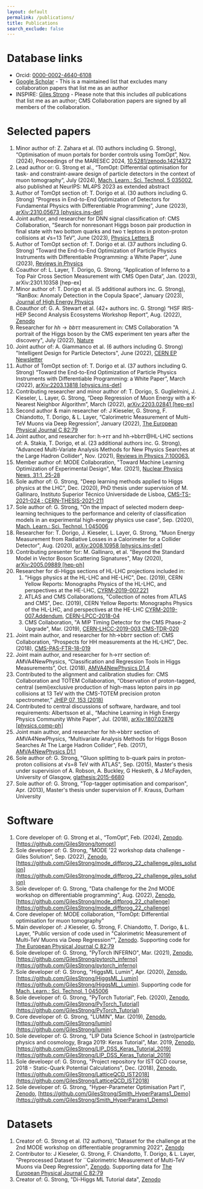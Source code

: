 ```yaml
---
layout: default
permalink: /publications/
title: Publications
search_exclude: false
---
```


# Database links

- Orcid: [0000-0002-4640-6108](https://orcid.org/0000-0002-4640-6108)
- [Google Scholar](https://scholar.google.com/citations?user=_5-a4p4AAAAJ&hl=en) - This is a maintained list that excludes many collaboration papers that list me as an author
- INSPIRE: [Giles Strong](https://inspirehep.net/authors/1439225) - Please note that this includes *all* publications that list me as an author; CMS Collaboration papers are signed by all members of the collaboration.

# Selected papers

1. Minor author of: Z. Zahara et al. (10 authors including G. Strong), “Optimisation of muon portals for border controls using TomOpt”, Nov. (2024), Proceedings of the MARESEC 2024, [10.5281/zenodo.14214372](https://zenodo.org/records/14214373)
1. Lead author or: G. Strong et al., “TomOpt: Differential optimisation for task- and constraint-aware design of particle detectors in the context of muon tomography”, July (2024), [Mach. Learn.: Sci. Technol. 5 035002](https://iopscience.iop.org/article/10.1088/2632-2153/ad52e7), also published at NeurIPS: ML4PS 2023 as extended abstract
1. Author of TomOpt section of: T. Dorigo et al. (30 authors including G. Strong) “Progress in End-to-End Optimization of Detectors for Fundamental Physics with Differentiable Programming”, June (2023), [arXiv:2310.05673 [physics.ins-det]](https://arxiv.org/abs/2310.05673)
1. Joint author, and researcher for DNN signal classification of: CMS Collaboration, “Search for nonresonant Higgs boson pair production in final state with two bottom quarks and two τ leptons in proton-proton collisions at √s=13 TeV”, June (2023), [Physics Letters B](https://www.sciencedirect.com/science/article/pii/S0370269322006657)
1. Author of TomOpt section of: T. Dorigo et al. (37 authors including G. Strong) “Toward the End-to-End Optimization of Particle Physics Instruments with Differentiable Programming: a White Paper”, June (2023), [Reviews in Physics](https://www.sciencedirect.com/science/article/pii/S2405428323000047)
1. Coauthor of: L. Layer, T. Dorigo, G. Strong, “Application of Inferno to a Top Pair Cross Section Measurement with CMS Open Data”, Jan. (2023), arXiv:2301.10358 [hep-ex] 
1. Minor author of: T. Dorigo et al. (5 additional authors inc. G. Strong), “RanBox: Anomaly Detection in the Copula Space”, January (2023), [Journal of High Energy Physics](https://link.springer.com/article/10.1007/JHEP01(2023)008)
1. Coauthor of: G. A. Stewart et al. (42+ authors inc. G. Strong) “HSF IRIS-HEP Second Analysis Ecosystems Workshop Report”, Aug. (2022), [Zenodo](https://doi.org/10.5281/zenodo.7003962)
1. Researcher for $hh\rightarrow bb\tau\tau$ measurement in: CMS Collaboration "A portrait of the Higgs boson by the CMS experiment ten years after the discovery", July (2022), [Nature](https://www.nature.com/articles/s41586-022-04892-x)
1. Joint author of: A. Giammanco et al. (6 authors including G. Strong) "Intelligent Design for Particle Detectors", June (2022), [CERN EP Newsletter](https://ep-news.web.cern.ch/content/intelligent-design-particle-detectors)
1. Author of TomOpt section of: T. Dorigo et al. (37 authors including G. Strong) “Toward the End-to-End Optimization of Particle Physics Instruments with Differentiable Programming: a White Paper”, March (2022), [arXiv:2203.13818 [physics.ins-det]](https://arxiv.org/abs/2203.13818)
1. Contributing researcher and minor author of: T. Dorigo, S. Guglielmini, J. Kieseler, L. Layer, G. Strong, “Deep Regression of Muon Energy with a K-Nearest Neighbor Algorithm”, March (2022), [arXiv:2203.02841 [hep-ex]](https://arxiv.org/abs/2203.02841)
1. Second author & main researcher of: J Kieseler, G. Strong, F. Chiandotto, T. Dorigo, & L. Layer, “Calorimetric Measurement of Multi-TeV Muons via Deep Regression”, January (2022), [The European Physical Journal C 82:79](https://link.springer.com/article/10.1140/epjc/s10052-022-09993-5)
1. Joint author, and researcher for: h→𝜏𝜏 and hh→bb𝜏𝜏@HL-LHC sections of: A. Stakia, T. Dorigo, et al. (23 additional authors inc. G. Strong), "Advanced Multi-Variate Analysis Methods for New Physics Searches at the Large Hadron Collider", Nov. (2021), [Reviews in Physics 7:100063.](https://www.sciencedirect.com/science/article/pii/S2405428321000095)
1. Member author of: MODE Collaboration, "Toward Machine Learning Optimization of Experimental Design", Mar. (2021), [Nuclear Physics News, 31:1, 25-28](https://www.tandfonline.com/doi/full/10.1080/10619127.2021.1881364)
1. Sole author of: G. Strong, "Deep learning methods applied to Higgs physics at the LHC", Dec. (2020), PhD thesis under supervision of M. Gallinaro, Instituto Superior Técnico Universidade de Lisboa, [CMS-TS-2021-024 ; CERN-THESIS-2021-211](https://cds.cern.ch/record/2791460)
1. Sole author of: G. Strong, "On the impact of selected modern deep-learning techniques to the performance and celerity of classification models in an experimental high-energy physics use case", Sep. (2020), [Mach. Learn.: Sci. Technol. 1 045006](https://doi.org/10.1088/2632-2153/ab983a)
1. Researcher for: T. Dorigo, J. Kieseler, L. Layer, G. Strong, "Muon Energy Measurement from Radiative Losses in a Calorimeter for a Collider Detector", Aug. (2020), [arXiv:2008.10958 [physics.ins-det]](https://arxiv.org/abs/2008.10958)
1. Contributing presenter for: M. Gallinaro, et al. "Beyond the Standard Model in Vector Boson Scattering Signatures", May (2020), [arXiv:2005.09889 [hep-ph]](https://arxiv.org/abs/2005.09889)
1. Researcher for di-Higgs sections of HL-LHC projections included in:    
    1. "Higgs physics at the HL-LHC and HE-LHC", Dec. (2019), CERN Yellow Reports: Monographs Physics of the HL-LHC, and perspectives at the HE-LHC, [CYRM-2019-007.221](https://doi.org/10.23731/CYRM-2019-007.221)
    1. ATLAS and CMS Collaborations, "Collection of notes from ATLAS and CMS", Dec. (2019), CERN Yellow Reports: Monographs Physics of the HL-LHC, and perspectives at the HE-LHC [CYRM-2019-007.Addendum](https://doi.org/10.23731/CYRM-2019-007.Addendum), [CERN-LPCC-2018-04](https://cds.cern.ch/record/2650162?ln=en)
    1. CMS Collaboration, "A MIP Timing Detector for the CMS Phase-2 Upgrade", Mar. (2019), [CERN-LHCC-2019-003 CMS-TDR-020](https://cds.cern.ch/record/2667167)
1. Joint main author, and researcher for hh→bb𝜏𝜏 section of: CMS Collaboration, “Prospects for HH measurements at the HL-LHC”, Dec. (2018), [CMS-PAS-FTR-18-019](https://cds.cern.ch/record/2652549?ln=en)
1. Joint main author, and researcher for h→𝜏𝜏 section of: AMVA4NewPhysics, “Classification and Regression Tools in Higgs Measurements”, Oct. (2018), [AMVA4NewPhysics D1.4](https://userswww.pd.infn.it/~dorigo/d1.4.pdf)
1. Contributed to the alignment and calibration studies for: CMS Collaboration and TOTEM Collaboration, “Observation of proton-tagged, central (semi)exclusive production of high-mass lepton pairs in pp collisions at 13 TeV with the CMS-TOTEM precision proton spectrometer,” [JHEP 07, 153 (2018)](https://link.springer.com/article/10.1007/JHEP07(2018)153)
1. Contributed to central discussions of software, hardware, and tool requirements: Albertsson et al., “Machine Learning in High Energy Physics Community White Paper”, Jul. (2018), [arXiv:1807.02876 [physics.comp-ph]](https://arxiv.org/abs/1807.02876)
1. Joint main author, and researcher for hh→bb𝜏𝜏 section of: AMVA4NewPhysics, “Multivariate Analysis Methods for Higgs Boson Searches At The Large Hadron Collider”, Feb. (2017), [AMVA4NewPhysics D1.1](https://userswww.pd.infn.it/~dorigo/wp1-d1.pdf)
1. Sole author of: G. Strong, "Gluon splitting to b-quark pairs in proton-proton collisions at √s=8 TeV with ATLAS", Sep. (2015), Master's thesis under supervision of A. Robson, A. Buckley, G Hesketh, & J McFayden, University of Glasgow, [glathesis:2015-6680](http://theses.gla.ac.uk/6680/)
1. Sole author of: G. Strong, "Top-tagger optimisation and comparison", Apr. (2013), Master's thesis under supervision of F. Krauss, Durham University

# Software

1. Core developer of: G. Strong et al., “TomOpt”, Feb. (2024), [Zenodo](https://zenodo.org/records/10673885). [https://github.com/GilesStrong/tomopt]
1. Sole developer of: G. Strong, "MODE '22 workshop data challenge - Giles Solution", Sep. (2022), [Zenodo](https://doi.org/10.5281/zenodo.7050684), [https://github.com/GilesStrong/mode_diffprog_22_challenge_giles_solution](https://github.com/GilesStrong/mode_diffprog_22_challenge_giles_solution)
1. Sole developer of: G. Strong, "Data challenge for the 2nd MODE workshop on differentiable programming", Aug. (2022), [Zenodo](https://doi.org/10.5281/zenodo.6947862), [https://github.com/GilesStrong/mode_diffprog_22_challenge](https://github.com/GilesStrong/mode_diffprog_22_challenge)
1. Core developer of: MODE collaboration, "TomOpt: Differential optimisation for muon tomography"
1. Main developer of: J Kieseler, G. Strong, F. Chiandotto, T. Dorigo, & L. Layer, "Public version of code used in "Calorimetric Measurement of Multi-TeV Muons via Deep Regression"", [Zenodo](https://doi.org/10.5281/zenodo.5167014). Supporting code for [The European Physical Journal C 82:79](https://link.springer.com/article/10.1140/epjc/s10052-022-09993-5)
1. Sole developer of: G. Strong, "PyTorch INFERNO", Mar. (2021), [Zenodo](https://doi.org/10.5281/zenodo.4597140), [https://github.com/GilesStrong/pytorch_inferno](https://github.com/GilesStrong/pytorch_inferno)
1. Sole developer of: G. Strong, "HiggsML Lumin", Apr. (2020), [Zenodo](https://doi.org/10.5281/ZENODO.3754669), [https://github.com/GilesStrong/HiggsML_Lumin](https://github.com/GilesStrong/HiggsML_Lumin). Supporting code for [Mach. Learn.: Sci. Technol. 1 045006](https://doi.org/10.1088/2632-2153/ab983a)
1. Sole developer of: G. Strong, "PyTorch Tutorial", Feb. (2020), [Zenodo](https://doi.org/10.5281/ZENODO.3688666), [https://github.com/GilesStrong/PyTorch_Tutorial](https://github.com/GilesStrong/PyTorch_Tutorial)
1. Core developer of: G. Strong, "LUMIN", Mar. (2019), [Zenodo](https://doi.org/10.5281/zenodo.2601857), [https://github.com/GilesStrong/lumin](https://github.com/GilesStrong/lumin)
1. Sole developer of: G. Strong, "LIP Data Science School in (astro)particle physics and cosmology, Braga 2019: Keras Tutorial", Mar. 2019, [Zenodo](https://doi.org/10.5281/zenodo.2601837), [https://github.com/GilesStrong/LIP_DSS_Keras_Tutorial_2019](https://github.com/GilesStrong/LIP_DSS_Keras_Tutorial_2019)
1. Sole develoepr of: G. Strong, "Project repository for IST QCD course, 2018 - Static-Quark Potential Calculations", Dec. (2018), [Zenodo](https://doi.org/10.5281%2Fzenodo.2601809), [https://github.com/GilesStrong/LatticeQCD_IST2018](https://github.com/GilesStrong/LatticeQCD_IST2018)
1. Sole developer of: G. Strong, "Hyper-Parameter Optimisation Part I", [Zenodo](https://doi.org/10.5281%2Fzenodo.2601827), [https://github.com/GilesStrong/Smith_HyperParams1_Demo](https://github.com/GilesStrong/Smith_HyperParams1_Demo)

# Datasets

1. Creator of: G. Strong et al. (12 authors), "Dataset for the challenge at the 2nd MODE workshop on differentiable programming 2022", [Zenodo](https://doi.org/10.5281/zenodo.6866890)
1. Contributor to: J Kieseler, G. Strong, F. Chiandotto, T. Dorigo, & L. Layer, "Preprocessed Dataset for ``Calorimetric Measurement of Multi-TeV Muons via Deep Regression", [Zenodo](https://doi.org/10.5281/zenodo.5163816). Supporting data for [The European Physical Journal C 82:79](https://link.springer.com/article/10.1140/epjc/s10052-022-09993-5)
1. Creator of: G. Strong, "Di-Higgs ML Tutorial data", [Zenodo](https://doi.org/10.5281/zenodo.3543637)
